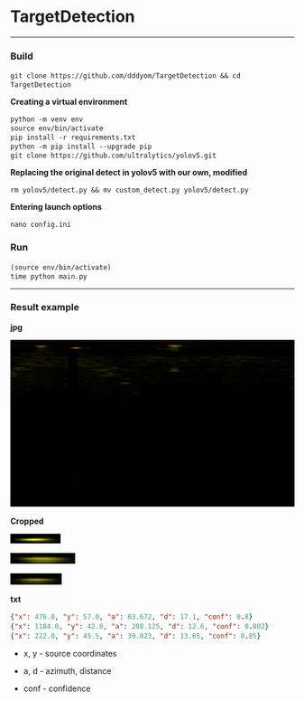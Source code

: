 # TargetDetection

---

### Build

```shell
git clone https://github.com/dddyom/TargetDetection && cd TargetDetection
```

**Creating a virtual environment**

```shell
python -m venv env
source env/bin/activate
pip install -r requirements.txt
python -m pip install --upgrade pip
git clone https://github.com/ultralytics/yolov5.git
```

**Replacing the original detect in yolov5 with our own, modified**

```shell
rm yolov5/detect.py && mv custom_detect.py yolov5/detect.py
```

**Entering launch options**

```shell
nano config.ini
```

### Run

```shell
(source env/bin/activate)
time python main.py
```

---

### Result example

**jpg**

![SO_210818_165359](readme_images/SO_210818_165359.jpg)

**Cropped**

![SO_210818_1653591](readme_images/SO_210818_1653591.jpg)

![SO_210818_1653592](readme_images/SO_210818_1653592.jpg)

![SO_210818_1653593](readme_images/SO_210818_1653593.jpg)

**txt**

```json
{"x": 476.0, "y": 57.0, "a": 83.672, "d": 17.1, "conf": 0.8}
{"x": 1184.0, "y": 42.0, "a": 208.125, "d": 12.6, "conf": 0.802}
{"x": 222.0, "y": 45.5, "a": 39.023, "d": 13.65, "conf": 0.85}
```

- x, y - source coordinates

- a, d - azimuth, distance

- conf - confidence


